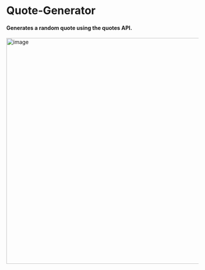 # Quote-Generator

<h4>Generates a random quote using the quotes API.</h4>
<img width="593" alt="image" src="https://github.com/AtomicExpresso/Quote-Generator/assets/156177896/0ce71fa9-f6fc-4467-a2d0-141800d8bf53">
